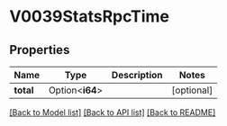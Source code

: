 # V0039StatsRpcTime

## Properties

Name | Type | Description | Notes
------------ | ------------- | ------------- | -------------
**total** | Option<**i64**> |  | [optional]

[[Back to Model list]](../README.md#documentation-for-models) [[Back to API list]](../README.md#documentation-for-api-endpoints) [[Back to README]](../README.md)


